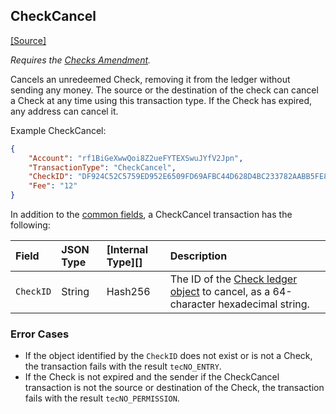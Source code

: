 ## CheckCancel
[[Source]<br>](https://github.com/ripple/rippled/blob/master/src/ripple/app/tx/impl/CancelCheck.cpp "Source")

_Requires the [Checks Amendment](reference-amendments.html#checks)._

Cancels an unredeemed Check, removing it from the ledger without sending any money. The source or the destination of the check can cancel a Check at any time using this transaction type. If the Check has expired, any address can cancel it.

Example CheckCancel:

```json
{
    "Account": "rf1BiGeXwwQoi8Z2ueFYTEXSwuJYfV2Jpn",
    "TransactionType": "CheckCancel",
    "CheckID": "DF924C52C5759ED952E6509FD69AFBC44D628D4BC233782AABB5FE8CBBE261C6",
    "Fee": "12"
}
```

In addition to the [common fields](#common-fields), a CheckCancel transaction has the following:

| Field       | JSON Type | [Internal Type][] | Description                    |
|:------------|:----------|:------------------|:-------------------------------|
| `CheckID`   | String    | Hash256           | The ID of the [Check ledger object](reference-ledger-format.html#check) to cancel, as a 64-character hexadecimal string. |

### Error Cases

- If the object identified by the `CheckID` does not exist or is not a Check, the transaction fails with the result `tecNO_ENTRY`.
- If the Check is not expired and the sender if the CheckCancel transaction is not the source or destination of the Check, the transaction fails with the result `tecNO_PERMISSION`.
